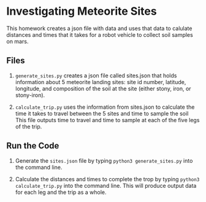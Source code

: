 Investigating Meteorite Sites
=============================
This homework creates a json file with data and uses that data to calulate distances and times that it takes for a robot vehicle to collect soil samples on mars. 

Files
-----
1. `generate_sites.py` creates a json file called sites.json that holds information about 5 meteorite landing sites: site id number, latitude, longitude, and composition of the soil at the site (either stony, iron, or stony-iron).

2. `calculate_trip.py` uses the information from sites.json to calculate the time it takes to travel between the 5 sites and time to sample the soil This file outputs time to travel and time to sample at each of the five legs of the trip.

Run the Code
------------
1. Generate the `sites.json` file by typing `python3 generate_sites.py` into the command line.

2. Calculate the distances and times to complete the trop by typing `python3 calculate_trip.py` into the command line. This will produce output data for each leg and the trip as a whole.
